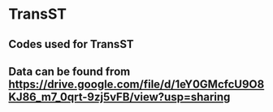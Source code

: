 # TransST

## Codes used for TransST

## Data can be found from https://drive.google.com/file/d/1eY0GMcfcU9O8KJ86_m7_0qrt-9zj5vFB/view?usp=sharing
 
